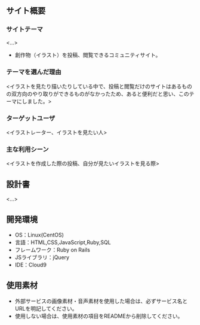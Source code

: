 # <artix>

## サイト概要


### サイトテーマ
<...>
- 創作物（イラスト）を投稿、閲覧できるコミュニティサイト。

### テーマを選んだ理由
<イラストを見たり描いたりしている中で、投稿と閲覧だけのサイトはあるものの双方向のやり取りができるものがなかったため、あると便利だと思い、このテーマにしました。>


### ターゲットユーザ
<イラストレーター、イラストを見たい人>

### 主な利用シーン
<イラストを作成した際の投稿、自分が見たいイラストを見る際>

## 設計書
<...>

## 開発環境
- OS：Linux(CentOS)
- 言語：HTML,CSS,JavaScript,Ruby,SQL
- フレームワーク：Ruby on Rails
- JSライブラリ：jQuery
- IDE：Cloud9

## 使用素材
- 外部サービスの画像素材・音声素材を使用した場合は、必ずサービス名とURLを明記してください。
- 使用しない場合は、使用素材の項目をREADMEから削除してください。